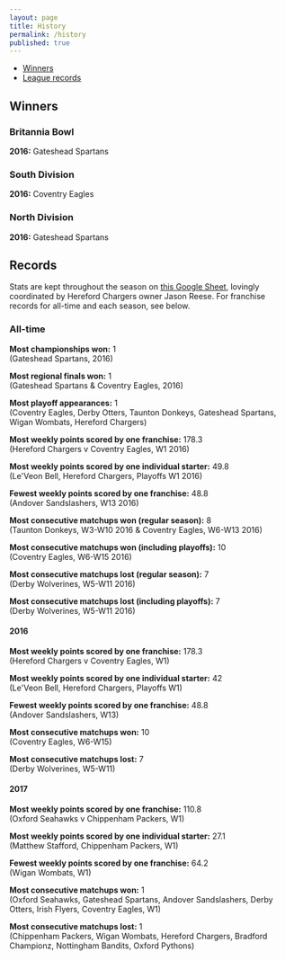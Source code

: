 ```yaml
---
layout: page
title: History
permalink: /history
published: true
---
```


- [Winners](#winners)
- [League records](#records)

## Winners

### Britannia Bowl

**2016:**  Gateshead Spartans

### South Division

**2016:**  Coventry Eagles

### North Division

**2016:**  Gateshead Spartans

## Records

Stats are kept throughout the season on [this Google Sheet](http://bit.do/UKDynastyLeagueStats), lovingly coordinated by Hereford Chargers owner Jason Reese. For franchise records for all-time and each season, see below.

### All-time

**Most championships won:** 1  
(Gateshead Spartans, 2016)  

**Most regional finals won:** 1  
(Gateshead Spartans & Coventry Eagles, 2016)  

**Most playoff appearances:**  1  
(Coventry Eagles, Derby Otters, Taunton Donkeys, Gateshead Spartans, Wigan Wombats, Hereford Chargers)   

**Most weekly points scored by one franchise:**  178.3  
(Hereford Chargers v Coventry Eagles, W1 2016)  

**Most weekly points scored by one individual starter:**  49.8  
(Le'Veon Bell, Hereford Chargers, Playoffs W1 2016)   

**Fewest weekly points scored by one franchise:**  48.8  
(Andover Sandslashers, W13 2016)  

**Most consecutive matchups won (regular season):**  8  
(Taunton Donkeys, W3-W10 2016 & Coventry Eagles, W6-W13 2016)  

**Most consecutive matchups won (including playoffs):**  10  
(Coventry Eagles, W6-W15 2016)  

**Most consecutive matchups lost (regular season):**  7  
(Derby Wolverines, W5-W11 2016)  

**Most consecutive matchups lost (including playoffs):**  7  
(Derby Wolverines, W5-W11 2016)

#### 2016

**Most weekly points scored by one franchise:**  178.3  
(Hereford Chargers v Coventry Eagles, W1)  

**Most weekly points scored by one individual starter:**  42  
(Le'Veon Bell, Hereford Chargers, Playoffs W1)

**Fewest weekly points scored by one franchise:**  48.8  
(Andover Sandslashers, W13)

**Most consecutive matchups won:**  10  
(Coventry Eagles, W6-W15)    

**Most consecutive matchups lost:**  7  
(Derby Wolverines, W5-W11)

#### 2017

**Most weekly points scored by one franchise:** 110.8  
(Oxford Seahawks v Chippenham Packers, W1)

**Most weekly points scored by one individual starter:** 27.1  
(Matthew Stafford, Chippenham Packers, W1)

**Fewest weekly points scored by one franchise:** 64.2  
(Wigan Wombats, W1)

**Most consecutive matchups won:** 1  
(Oxford Seahawks, Gateshead Spartans, Andover Sandslashers, Derby Otters, Irish Flyers, Coventry Eagles, W1)

**Most consecutive matchups lost:** 1  
(Chippenham Packers, Wigan Wombats, Hereford Chargers, Bradford Championz, Nottingham Bandits, Oxford Pythons)
